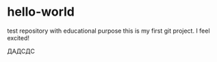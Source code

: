 # hello-world
test repository with educational purpose
this is my first git project. I feel excited!


ДАДСДС